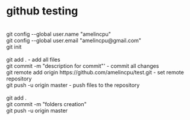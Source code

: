 # github testing
<br/>
git config --global user.name "amelincpu"<br/>
git config --global user.email "amelincpu@gmail.com"<br/>
git init<br/>
<br/>
git add . - add all files<br/>
git commit -m "description for commit"' - commit all changes<br/>
git remote add origin https://github.com/amelincpu/test.git - set remote repository<br/>
git push -u origin master - push files to the repository<br/>
<br/>
git add .<br/>
git commit -m "folders creation"<br/>
git push -u origin master<br/>